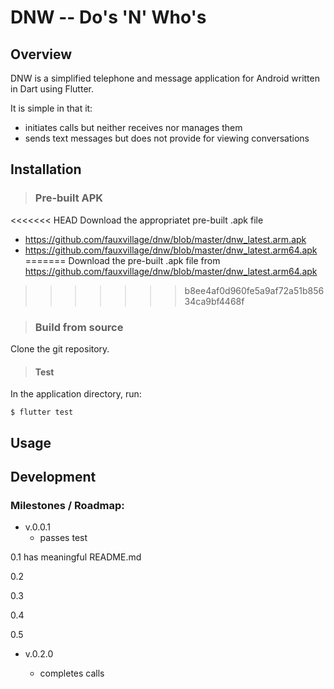 # DNW -- Do's 'N' Who's 

## Overview

DNW is a simplified telephone and message application for Android
written in Dart using Flutter.

It is simple in that it:

- initiates calls but neither receives nor manages them
- sends text messages but does not provide for viewing conversations

## Installation

>### Pre-built APK

<<<<<<< HEAD
Download the appropriatet pre-built .apk file

- https://github.com/fauxvillage/dnw/blob/master/dnw_latest.arm.apk
- https://github.com/fauxvillage/dnw/blob/master/dnw_latest.arm64.apk
=======
Download the pre-built .apk file from https://github.com/fauxvillage/dnw/blob/master/dnw_latest.arm64.apk
>>>>>>> b8ee4af0d960fe5a9af72a51b85634ca9bf4468f


>### Build from source

Clone the git repository.


>#### Test

In the application directory, run: 

`$ flutter test`


## Usage

## Development

### Milestones / Roadmap:

- v.0.0.1
  - passes test

0.1
  has meaningful README.md

0.2

0.3

0.4

0.5

- v.0.2.0


  - completes calls
